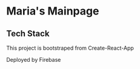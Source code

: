 # Maria's Mainpage

## Tech Stack

This project is bootstraped from Create-React-App

Deployed by Firebase



